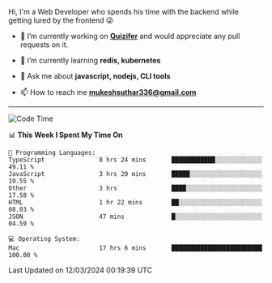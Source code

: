 Hi, I'm a Web Developer who spends his time with the backend while getting lured by the frontend 😜

- 🔭 I’m currently working on **[Quizifer](https://github.com/SutharMukesh/Quizifer/)** and would appreciate any pull requests on it.

- 🌱 I’m currently learning **redis, kubernetes**

- 💬 Ask me about **javascript, nodejs, CLI tools**

- 📫 How to reach me **mukeshsuthar336@gmail.com**

---
<!--START_SECTION:waka-->
![Code Time](http://img.shields.io/badge/Code%20Time-2%2C870%20hrs%207%20mins-blue)

📊 **This Week I Spent My Time On** 

```text
💬 Programming Languages: 
TypeScript               8 hrs 24 mins       ████████████░░░░░░░░░░░░░   49.11 % 
JavaScript               3 hrs 20 mins       █████░░░░░░░░░░░░░░░░░░░░   19.55 % 
Other                    3 hrs               ████░░░░░░░░░░░░░░░░░░░░░   17.58 % 
HTML                     1 hr 22 mins        ██░░░░░░░░░░░░░░░░░░░░░░░   08.03 % 
JSON                     47 mins             █░░░░░░░░░░░░░░░░░░░░░░░░   04.59 % 

💻 Operating System: 
Mac                      17 hrs 6 mins       █████████████████████████   100.00 % 
```


 Last Updated on 12/03/2024 00:19:39 UTC
<!--END_SECTION:waka-->
